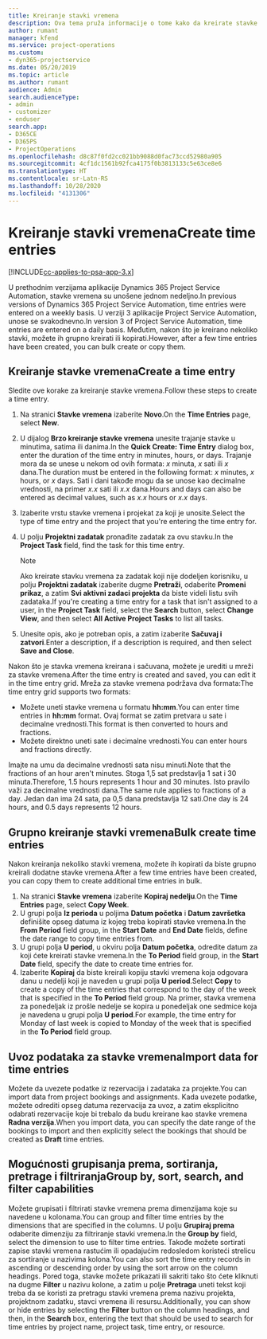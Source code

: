 ```yaml
---
title: Kreiranje stavki vremena
description: Ova tema pruža informacije o tome kako da kreirate stavke vremena.
author: rumant
manager: kfend
ms.service: project-operations
ms.custom:
- dyn365-projectservice
ms.date: 05/20/2019
ms.topic: article
ms.author: rumant
audience: Admin
search.audienceType:
- admin
- customizer
- enduser
search.app:
- D365CE
- D365PS
- ProjectOperations
ms.openlocfilehash: d8c87f0fd2cc021bb9088d0fac73ccd52980a905
ms.sourcegitcommit: 4cf1dc1561b92fca4175f0b3813133c5e63ce8e6
ms.translationtype: HT
ms.contentlocale: sr-Latn-RS
ms.lasthandoff: 10/28/2020
ms.locfileid: "4131306"
---
```

# <a name="create-time-entries"></a><span data-ttu-id="9e33c-103">Kreiranje stavki vremena</span><span class="sxs-lookup"><span data-stu-id="9e33c-103">Create time entries</span></span>

[!INCLUDE[cc-applies-to-psa-app-3.x](../includes/cc-applies-to-psa-app-3x.md)]

<span data-ttu-id="9e33c-104">U prethodnim verzijama aplikacije Dynamics 365 Project Service Automation, stavke vremena su unošene jednom nedeljno.</span><span class="sxs-lookup"><span data-stu-id="9e33c-104">In previous versions of Dynamics 365 Project Service Automation, time entries were entered on a weekly basis.</span></span> <span data-ttu-id="9e33c-105">U verziji 3 aplikacije Project Service Automation, unose se svakodnevno.</span><span class="sxs-lookup"><span data-stu-id="9e33c-105">In version 3 of Project Service Automation, time entries are entered on a daily basis.</span></span> <span data-ttu-id="9e33c-106">Međutim, nakon što je kreirano nekoliko stavki, možete ih grupno kreirati ili kopirati.</span><span class="sxs-lookup"><span data-stu-id="9e33c-106">However, after a few time entries have been created, you can bulk create or copy them.</span></span>

## <a name="create-a-time-entry"></a><span data-ttu-id="9e33c-107">Kreiranje stavke vremena</span><span class="sxs-lookup"><span data-stu-id="9e33c-107">Create a time entry</span></span>

<span data-ttu-id="9e33c-108">Sledite ove korake za kreiranje stavke vremena.</span><span class="sxs-lookup"><span data-stu-id="9e33c-108">Follow these steps to create a time entry.</span></span>

1. <span data-ttu-id="9e33c-109">Na stranici **Stavke vremena** izaberite **Novo**.</span><span class="sxs-lookup"><span data-stu-id="9e33c-109">On the **Time Entries** page, select **New**.</span></span>
2. <span data-ttu-id="9e33c-110">U dijalog **Brzo kreiranje stavke vremena** unesite trajanje stavke u minutima, satima ili danima.</span><span class="sxs-lookup"><span data-stu-id="9e33c-110">In the **Quick Create: Time Entry** dialog box, enter the duration of the time entry in minutes, hours, or days.</span></span> <span data-ttu-id="9e33c-111">Trajanje mora da se unese u nekom od ovih formata: *x* minuta, *x* sati ili *x* dana.</span><span class="sxs-lookup"><span data-stu-id="9e33c-111">The duration must be entered in the following format: *x* minutes, *x* hours, or *x* days.</span></span> <span data-ttu-id="9e33c-112">Sati i dani takođe mogu da se unose kao decimalne vrednosti, na primer *x.x* sati ili *x.x* dana.</span><span class="sxs-lookup"><span data-stu-id="9e33c-112">Hours and days can also be entered as decimal values, such as *x.x* hours or *x.x* days.</span></span>
3. <span data-ttu-id="9e33c-113">Izaberite vrstu stavke vremena i projekat za koji je unosite.</span><span class="sxs-lookup"><span data-stu-id="9e33c-113">Select the type of time entry and the project that you're entering the time entry for.</span></span>
4. <span data-ttu-id="9e33c-114">U polju **Projektni zadatak** pronađite zadatak za ovu stavku.</span><span class="sxs-lookup"><span data-stu-id="9e33c-114">In the **Project Task** field, find the task for this time entry.</span></span>

    > [!NOTE]
    > <span data-ttu-id="9e33c-115">Ako kreirate stavku vremena za zadatak koji nije dodeljen korisniku, u polju **Projektni zadatak** izaberite dugme **Pretraži**, odaberite **Promeni prikaz**, a zatim **Svi aktivni zadaci projekta** da biste videli listu svih zadataka.</span><span class="sxs-lookup"><span data-stu-id="9e33c-115">If you're creating a time entry for a task that isn't assigned to a user, in the **Project Task** field, select the **Search** button, select **Change View**, and then select **All Active Project Tasks** to list all tasks.</span></span>

5. <span data-ttu-id="9e33c-116">Unesite opis, ako je potreban opis, a zatim izaberite **Sačuvaj i zatvori**.</span><span class="sxs-lookup"><span data-stu-id="9e33c-116">Enter a description, if a description is required, and then select **Save and Close**.</span></span>

<span data-ttu-id="9e33c-117">Nakon što je stavka vremena kreirana i sačuvana, možete je urediti u mreži za stavke vremena.</span><span class="sxs-lookup"><span data-stu-id="9e33c-117">After the time entry is created and saved, you can edit it in the time entry grid.</span></span> <span data-ttu-id="9e33c-118">Mreža za stavke vremena podržava dva formata:</span><span class="sxs-lookup"><span data-stu-id="9e33c-118">The time entry grid supports two formats:</span></span>

- <span data-ttu-id="9e33c-119">Možete uneti stavke vremena u formatu **hh:mm**.</span><span class="sxs-lookup"><span data-stu-id="9e33c-119">You can enter time entries in **hh:mm** format.</span></span> <span data-ttu-id="9e33c-120">Ovaj format se zatim pretvara u sate i decimalne vrednosti.</span><span class="sxs-lookup"><span data-stu-id="9e33c-120">This format is then converted to hours and fractions.</span></span>
- <span data-ttu-id="9e33c-121">Možete direktno uneti sate i decimalne vrednosti.</span><span class="sxs-lookup"><span data-stu-id="9e33c-121">You can enter hours and fractions directly.</span></span>

<span data-ttu-id="9e33c-122">Imajte na umu da decimalne vrednosti sata nisu minuti.</span><span class="sxs-lookup"><span data-stu-id="9e33c-122">Note that the fractions of an hour aren't minutes.</span></span> <span data-ttu-id="9e33c-123">Stoga 1,5 sat predstavlja 1 sat i 30 minuta.</span><span class="sxs-lookup"><span data-stu-id="9e33c-123">Therefore, 1.5 hours represents 1 hour and 30 minutes.</span></span> <span data-ttu-id="9e33c-124">Isto pravilo važi za decimalne vrednosti dana.</span><span class="sxs-lookup"><span data-stu-id="9e33c-124">The same rule applies to fractions of a day.</span></span> <span data-ttu-id="9e33c-125">Jedan dan ima 24 sata, pa 0,5 dana predstavlja 12 sati.</span><span class="sxs-lookup"><span data-stu-id="9e33c-125">One day is 24 hours, and 0.5 days represents 12 hours.</span></span>

## <a name="bulk-create-time-entries"></a><span data-ttu-id="9e33c-126">Grupno kreiranje stavki vremena</span><span class="sxs-lookup"><span data-stu-id="9e33c-126">Bulk create time entries</span></span>

<span data-ttu-id="9e33c-127">Nakon kreiranja nekoliko stavki vremena, možete ih kopirati da biste grupno kreirali dodatne stavke vremena.</span><span class="sxs-lookup"><span data-stu-id="9e33c-127">After a few time entries have been created, you can copy them to create additional time entries in bulk.</span></span>

1. <span data-ttu-id="9e33c-128">Na stranici **Stavke vremena** izaberite **Kopiraj nedelju**.</span><span class="sxs-lookup"><span data-stu-id="9e33c-128">On the **Time Entries** page, select **Copy Week**.</span></span>
2. <span data-ttu-id="9e33c-129">U grupi polja **Iz perioda** u poljima **Datum početka** i **Datum završetka** definišite opseg datuma iz kojeg treba kopirati stavke vremena.</span><span class="sxs-lookup"><span data-stu-id="9e33c-129">In the **From Period** field group, in the **Start Date** and **End Date** fields, define the date range to copy time entries from.</span></span>
3. <span data-ttu-id="9e33c-130">U grupi polja **U period**, u okviru polja **Datum početka**, odredite datum za koji ćete kreirati stavke vremena.</span><span class="sxs-lookup"><span data-stu-id="9e33c-130">In the **To Period** field group, in the **Start Date** field, specify the date to create time entries for.</span></span>
4. <span data-ttu-id="9e33c-131">Izaberite **Kopiraj** da biste kreirali kopiju stavki vremena koja odgovara danu u nedelji koji je naveden u grupi polja **U period**.</span><span class="sxs-lookup"><span data-stu-id="9e33c-131">Select **Copy** to create a copy of the time entries that correspond to the day of the week that is specified in the **To Period** field group.</span></span> <span data-ttu-id="9e33c-132">Na primer, stavka vremena za ponedeljak iz prošle nedelje se kopira u ponedeljak one sedmice koja je navedena u grupi polja **U period**.</span><span class="sxs-lookup"><span data-stu-id="9e33c-132">For example, the time entry for Monday of last week is copied to Monday of the week that is specified in the **To Period** field group.</span></span>

## <a name="import-data-for-time-entries"></a><span data-ttu-id="9e33c-133">Uvoz podataka za stavke vremena</span><span class="sxs-lookup"><span data-stu-id="9e33c-133">Import data for time entries</span></span>

<span data-ttu-id="9e33c-134">Možete da uvezete podatke iz rezervacija i zadataka za projekte.</span><span class="sxs-lookup"><span data-stu-id="9e33c-134">You can import data from project bookings and assignments.</span></span> <span data-ttu-id="9e33c-135">Kada uvezete podatke, možete odrediti opseg datuma rezervacija za uvoz, a zatim eksplicitno odabrati rezervacije koje bi trebalo da budu kreirane kao stavke vremena **Radna verzija**.</span><span class="sxs-lookup"><span data-stu-id="9e33c-135">When you import data, you can specify the date range of the bookings to import and then explicitly select the bookings that should be created as **Draft** time entries.</span></span>

## <a name="group-by-sort-search-and-filter-capabilities"></a><span data-ttu-id="9e33c-136">Mogućnosti grupisanja prema, sortiranja, pretrage i filtriranja</span><span class="sxs-lookup"><span data-stu-id="9e33c-136">Group by, sort, search, and filter capabilities</span></span>

<span data-ttu-id="9e33c-137">Možete grupisati i filtrirati stavke vremena prema dimenzijama koje su navedene u kolonama.</span><span class="sxs-lookup"><span data-stu-id="9e33c-137">You can group and filter time entries by the dimensions that are specified in the columns.</span></span> <span data-ttu-id="9e33c-138">U polju **Grupiraj prema** odaberite dimenziju za filtriranje stavki vremena.</span><span class="sxs-lookup"><span data-stu-id="9e33c-138">In the **Group by** field, select the dimension to use to filter time entries.</span></span> <span data-ttu-id="9e33c-139">Takođe možete sortirati zapise stavki vremena rastućim ili opadajućim redosledom koristeći strelicu za sortiranje u nazivima kolona.</span><span class="sxs-lookup"><span data-stu-id="9e33c-139">You can also sort the time entry records in ascending or descending order by using the sort arrow on the column headings.</span></span> <span data-ttu-id="9e33c-140">Pored toga, stavke možete prikazati ili sakriti tako što ćete kliknuti na dugme **Filter** u nazivu kolone, a zatim u polje **Pretraga** uneti tekst koji treba da se koristi za pretragu stavki vremena prema nazivu projekta, projektnom zadatku, stavci vremena ili resursu.</span><span class="sxs-lookup"><span data-stu-id="9e33c-140">Additionally, you can show or hide entries by selecting the **Filter** button on the column headings, and then, in the **Search** box, entering the text that should be used to search for time entries by project name, project task, time entry, or resource.</span></span>
